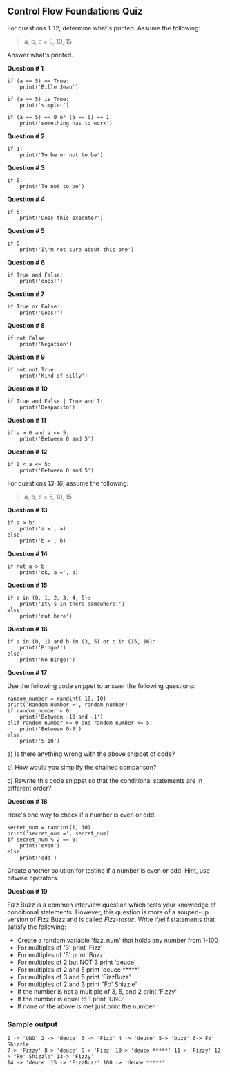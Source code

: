 ## Control Flow Foundations Quiz

For questions 1-12,  determine what's printed. Assume the following:

> a, b, c = 5, 10, 15

  Answer what's printed. 

**Question # 1**
      
    if (a == 5) == True:  
        print('Bille Jean')  
      
    if (a == 5) is True:  
        print('simpler')  
      
    if (a == 5) == 0 or (a == 5) == 1:  
        print('something has to work')  

  
**Question # 2** 

    if 1:  
        print('To be or not to be')  
      

**Question # 3**

    if 0:  
        print('To not to be')  


**Question # 4**

    if 5:  
        print('Does this execute?')  

**Question # 5**

    if 0:  
        print('I\'m not sure about this one')  

**Question # 6**

    if True and False:  
        print('oops!')  

**Question # 7**

    if True or False:  
        print('Oops!')  

**Question # 8**

    if not False:  
        print('Negation')  

**Question # 9**

    if not not True:  
        print('Kind of silly')  
      

**Question # 10**

    if True and False | True and 1:  
        print('Despacito')  

**Question # 11**

    if a > 0 and a <= 5:  
        print('Between 0 and 5')  

**Question # 12**
  
    if 0 < a <= 5:  
        print('Between 0 and 5')  

For questions *13-16*, assume the following: 

> a, b, c = 5, 10, 15

**Question # 13**

    if a > b:  
        print('a =', a)  
    else:  
        print('b =', b)  

**Question # 14**

    if not a > b:  
        print('ok, a =', a)  

**Question # 15**

    if a in (0, 1, 2, 3, 4, 5):  
        print('It\'s in there somewhere!')  
    else:  
        print('not here')  

**Question # 16**

    if a in (0, 1) and b in (3, 5) or c in (15, 16):  
        print('Bingo!')  
    else:  
        print('No Bingo!')  

**Question # 17**  
  
Use the following code snippet to answer the following questions:

    random_number = randint(-10, 10)  
    print('Random number =', random_number)  
    if random_number < 0:  
        print('Between -10 and -1')  
    elif random_number >= 0 and random_number <= 5:  
        print('Between 0-5')  
    else:  
        print('5-10')

a) Is there anything wrong with the above snippet of code?

b) How would you simplify the chained comparison?  

c) Rewrite this code snippet so that the conditional statements are in different order?

**Question # 18**

Here's one way to check if a number is even or odd:

    secret_num = randint(1, 10)  
    print('secret_num =', secret_num)  
    if secret_num % 2 == 0:  
        print('even')  
    else:  
        print('odd')

Create another solution for testing if a number is even or odd. Hint, use bitwise operators. 

**Question # 19**

Fizz Buzz is a common interview question which tests your knowledge of conditional statements.  However, this question is more of a souped-up version of Fizz Buzz and is called *Fizz-tastic*. Write if/elif statements that satisfy the following:

 - Create a random variable 'fizz_num' that holds any number from 1-100 
 - For multiples of '3' print 'Fizz'   
 - For multiples of '5' print 'Buzz' 
 - For multiples of 2 but NOT 3 print 'deuce'   
 - For multiples of 2 and 5 print 'deuce *****'   
 - For multiples of 3 and 5 print 'FizzBuzz'   
 - For multiples of 2 and 3 print "Fo' Shizzle" 
 - If the number is not a multiple of 3, 5, and 2 print 'Fizzy'   
 - If the number is equal to 1 print 'UNO'   
 - If none of the above is met just print the number

### Sample output  

    1 -> 'UNO' 2 -> 'deuce' 3 -> 'Fizz' 4 -> 'deuce' 5-> 'buzz' 6-> Fo' Shizzle  
    7-> 'Fizzy' 8-> 'deuce' 9-> 'Fizz' 10-> 'deuce *****' 11-> 'Fizzy' 12-> "Fo' Shizzle" 13-> 'Fizzy'  
    14 -> 'deuce' 15 -> 'FizzBuzz' 100 -> 'deuce *****'